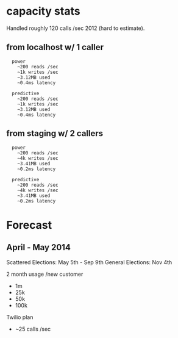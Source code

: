 # capacity stats

Handled roughly 120 calls /sec 2012 (hard to estimate).

## from localhost w/ 1 caller

```
  power
    ~200 reads /sec
    ~1k writes /sec
    ~3.12MB used
    ~0.4ms latency

  predictive
    ~200 reads /sec
    ~1k writes /sec
    ~3.12MB used
    ~0.4ms latency
```

## from staging w/ 2 callers

```
  power
    ~200 reads /sec
    ~4k writes /sec
    ~3.41MB used
    ~0.2ms latency

  predictive
    ~200 reads /sec
    ~4k writes /sec
    ~3.41MB used
    ~0.2ms latency
```

# Forecast

## April - May 2014

Scattered Elections: May 5th - Sep 9th
General Elections: Nov 4th

2 month usage /new customer

- 1m
- 25k
- 50k
- 100k

Twilio plan
- ~25 calls /sec
